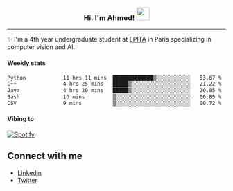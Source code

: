 <!-- Heading -->
<h3 align="center"> Hi, I'm Ahmed! <img src = "https://raw.githubusercontent.com/MartinHeinz/MartinHeinz/master/wave.gif" width = 30px></h3>

<!-- About section -->
---
✨ I'm a 4th year undergraduate student at <a href="https://www.epita.fr/en/">EPITA</a> in Paris specializing in computer vision and AI.

<h4 align ="left"> Weekly stats </h4>

<!--START_SECTION:waka-->

```txt
Python            11 hrs 11 mins  █████████████▒░░░░░░░░░░░   53.67 %
C++               4 hrs 25 mins   █████▒░░░░░░░░░░░░░░░░░░░   21.22 %
Java              4 hrs 20 mins   █████▒░░░░░░░░░░░░░░░░░░░   20.85 %
Bash              10 mins         ▒░░░░░░░░░░░░░░░░░░░░░░░░   00.85 %
CSV               9 mins          ▒░░░░░░░░░░░░░░░░░░░░░░░░   00.72 %
```

<!--END_SECTION:waka-->

<h4 align ="left">Vibing to</h4>

[![Spotify](https://novatorem-ten-lyart.vercel.app/api/spotify)](https://open.spotify.com/user/31knevkvll66tzc3gqtoi6ngjbre)

<!-- Connect section -->

## Connect with me
  * <a href="https://www.linkedin.com/in/ahmed-hassayoune">Linkedin</a>
  * <a href="https://twitter.com/Ahmedhassaaa">Twitter</a>

<!-- Connect section: END -->
